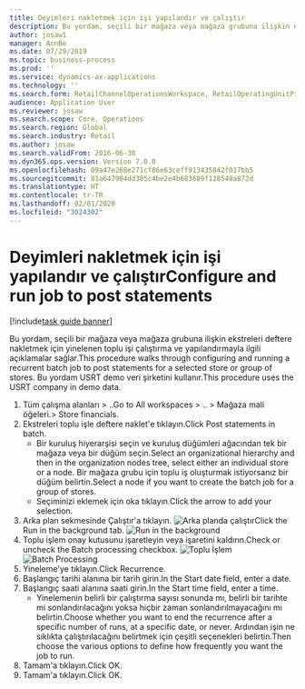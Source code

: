 ```yaml
---
title: Deyimleri nakletmek için işi yapılandır ve çalıştır
description: Bu yordam, seçili bir mağaza veya mağaza grubuna ilişkin ekstreleri deftere nakletmek için yinelenen toplu işi çalıştırma ve yapılandırmayla ilgili açıklamalar sağlar.
author: josaw1
manager: AnnBe
ms.date: 07/29/2019
ms.topic: business-process
ms.prod: ''
ms.service: dynamics-ax-applications
ms.technology: ''
ms.search.form: RetailChannelOperationsWorkspace, RetailOperatingUnitPicker, SysRecurrence
audience: Application User
ms.reviewer: josaw
ms.search.scope: Core, Operations
ms.search.region: Global
ms.search.industry: Retail
ms.author: josaw
ms.search.validFrom: 2016-06-30
ms.dyn365.ops.version: Version 7.0.0
ms.openlocfilehash: 09a47e268e271cf86e63ceff913435842f017bb5
ms.sourcegitcommit: 81a647904dd305c4be2e4b683689f128548a872d
ms.translationtype: HT
ms.contentlocale: tr-TR
ms.lasthandoff: 02/01/2020
ms.locfileid: "3024302"
---
```

# <a name="configure-and-run-job-to-post-statements"></a><span data-ttu-id="cda6b-103">Deyimleri nakletmek için işi yapılandır ve çalıştır</span><span class="sxs-lookup"><span data-stu-id="cda6b-103">Configure and run job to post statements</span></span>

[!include[task guide banner](../includes/task-guide-banner.md)]

<span data-ttu-id="cda6b-104">Bu yordam, seçili bir mağaza veya mağaza grubuna ilişkin ekstreleri deftere nakletmek için yinelenen toplu işi çalıştırma ve yapılandırmayla ilgili açıklamalar sağlar.</span><span class="sxs-lookup"><span data-stu-id="cda6b-104">This procedure walks through configuring and running a recurrent batch job to post statements for a selected store or group of stores.</span></span> <span data-ttu-id="cda6b-105">Bu yordam USRT demo veri şirketini kullanır.</span><span class="sxs-lookup"><span data-stu-id="cda6b-105">This procedure uses the USRT company in demo data.</span></span>

1. <span data-ttu-id="cda6b-106">Tüm çalışma alanları > ..</span><span class="sxs-lookup"><span data-stu-id="cda6b-106">Go to All workspaces > ..</span></span> <span data-ttu-id="cda6b-107">> Mağaza mali öğeleri.</span><span class="sxs-lookup"><span data-stu-id="cda6b-107">> Store financials.</span></span>
2. <span data-ttu-id="cda6b-108">Ekstreleri toplu işle deftere naklet'e tıklayın.</span><span class="sxs-lookup"><span data-stu-id="cda6b-108">Click Post statements in batch.</span></span>
    * <span data-ttu-id="cda6b-109">Bir kuruluş hiyerarşisi seçin ve kuruluş düğümleri ağacından tek bir mağaza veya bir düğüm seçin.</span><span class="sxs-lookup"><span data-stu-id="cda6b-109">Select an organizational hierarchy and then in the organization nodes tree, select either an individual store or a node.</span></span> <span data-ttu-id="cda6b-110">Bir mağaza grubu için toplu iş oluşturmak istiyorsanız bir düğüm belirtin.</span><span class="sxs-lookup"><span data-stu-id="cda6b-110">Select a node if you want to create the batch job for a group of stores.</span></span>  
    * <span data-ttu-id="cda6b-111">Seçiminizi eklemek için oka tıklayın.</span><span class="sxs-lookup"><span data-stu-id="cda6b-111">Click the arrow to add your selection.</span></span>  
3. <span data-ttu-id="cda6b-112">Arka plan sekmesinde Çalıştır'a tıklayın. ![Arka planda çalıştır](../dev-itpro/media/runbackground.png "Arka planda çalıştır")</span><span class="sxs-lookup"><span data-stu-id="cda6b-112">Click the Run in the background tab. ![Run in the background](../dev-itpro/media/runbackground.png "Run in the background")</span></span> 
4. <span data-ttu-id="cda6b-113">Toplu işlem onay kutusunu işaretleyin veya işaretini kaldırın.</span><span class="sxs-lookup"><span data-stu-id="cda6b-113">Check or uncheck the Batch processing checkbox.</span></span>
<span data-ttu-id="cda6b-114">![Toplu İşlem](../dev-itpro/media/batchprocessing.png "Toplu İşlem ve yineleme")</span><span class="sxs-lookup"><span data-stu-id="cda6b-114">![Batch Processing](../dev-itpro/media/batchprocessing.png "Batch Processing & Recurrance")</span></span> 
5. <span data-ttu-id="cda6b-115">Yineleme'ye tıklayın.</span><span class="sxs-lookup"><span data-stu-id="cda6b-115">Click Recurrence.</span></span>
6. <span data-ttu-id="cda6b-116">Başlangıç tarihi alanına bir tarih girin.</span><span class="sxs-lookup"><span data-stu-id="cda6b-116">In the Start date field, enter a date.</span></span>
7. <span data-ttu-id="cda6b-117">Başlangıç saati alanına saati girin.</span><span class="sxs-lookup"><span data-stu-id="cda6b-117">In the Start time field, enter a time.</span></span>
    * <span data-ttu-id="cda6b-118">Yinelemenin belirli bir çalıştırma sayısı sonunda mı, belirli bir tarihte mi sonlandırılacağını yoksa hiçbir zaman sonlandırılmayacağını mı belirtin.</span><span class="sxs-lookup"><span data-stu-id="cda6b-118">Choose whether you want to end the recurrence after a specific number of runs, at a specific date, or never.</span></span> <span data-ttu-id="cda6b-119">Ardından işin ne sıklıkta çalıştırılacağını belirtmek için çeşitli seçenekleri belirtin.</span><span class="sxs-lookup"><span data-stu-id="cda6b-119">Then choose the various options to define how frequently you want the job to run.</span></span>  
8. <span data-ttu-id="cda6b-120">Tamam'a tıklayın.</span><span class="sxs-lookup"><span data-stu-id="cda6b-120">Click OK.</span></span>
9. <span data-ttu-id="cda6b-121">Tamam'a tıklayın.</span><span class="sxs-lookup"><span data-stu-id="cda6b-121">Click OK.</span></span>

